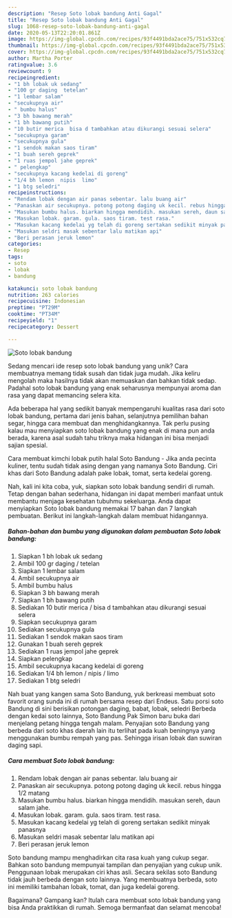 ```yaml
---
description: "Resep Soto lobak bandung Anti Gagal"
title: "Resep Soto lobak bandung Anti Gagal"
slug: 1068-resep-soto-lobak-bandung-anti-gagal
date: 2020-05-13T22:20:01.861Z
image: https://img-global.cpcdn.com/recipes/93f4491bda2ace75/751x532cq70/soto-lobak-bandung-foto-resep-utama.jpg
thumbnail: https://img-global.cpcdn.com/recipes/93f4491bda2ace75/751x532cq70/soto-lobak-bandung-foto-resep-utama.jpg
cover: https://img-global.cpcdn.com/recipes/93f4491bda2ace75/751x532cq70/soto-lobak-bandung-foto-resep-utama.jpg
author: Martha Porter
ratingvalue: 3.6
reviewcount: 9
recipeingredient:
- "1 bh lobak uk sedang"
- "100 gr daging  tetelan"
- "1 lembar salam"
- "secukupnya air"
- " bumbu halus"
- "3 bh bawang merah"
- "1 bh bawang putih"
- "10 butir merica  bisa d tambahkan atau dikurangi sesuai selera"
- "secukupnya garam"
- "secukupnya gula"
- "1 sendok makan saos tiram"
- "1 buah sereh geprek"
- "1 ruas jempol jahe geprek"
- " pelengkap"
- "secukupnya kacang kedelai di goreng"
- "1/4 bh lemon  nipis  limo"
- "1 btg seledri"
recipeinstructions:
- "Rendam lobak dengan air panas sebentar. lalu buang air"
- "Panaskan air secukupnya. potong potong daging uk kecil. rebus hingga 1/2 matang"
- "Masukan bumbu halus. biarkan hingga mendidih. masukan sereh, daun salam jahe."
- "Masukan lobak. garam. gula. saos tiram. test rasa."
- "Masukan kacang kedelai yg telah di goreng sertakan sedikit minyak panasnya"
- "Masukan seldri masak sebentar lalu matikan api"
- "Beri perasan jeruk lemon"
categories:
- Resep
tags:
- soto
- lobak
- bandung

katakunci: soto lobak bandung 
nutrition: 263 calories
recipecuisine: Indonesian
preptime: "PT29M"
cooktime: "PT34M"
recipeyield: "1"
recipecategory: Dessert

---
```



![Soto lobak bandung](https://img-global.cpcdn.com/recipes/93f4491bda2ace75/751x532cq70/soto-lobak-bandung-foto-resep-utama.jpg)

Sedang mencari ide resep soto lobak bandung yang unik? Cara membuatnya memang tidak susah dan tidak juga mudah. Jika keliru mengolah maka hasilnya tidak akan memuaskan dan bahkan tidak sedap. Padahal soto lobak bandung yang enak seharusnya mempunyai aroma dan rasa yang dapat memancing selera kita.

Ada beberapa hal yang sedikit banyak mempengaruhi kualitas rasa dari soto lobak bandung, pertama dari jenis bahan, selanjutnya pemilihan bahan segar, hingga cara membuat dan menghidangkannya. Tak perlu pusing kalau mau menyiapkan soto lobak bandung yang enak di mana pun anda berada, karena asal sudah tahu triknya maka hidangan ini bisa menjadi sajian spesial.

Cara membuat kimchi lobak putih halal Soto Bandung - Jika anda pecinta kuliner, tentu sudah tidak asing dengan yang namanya Soto Bandung. Ciri khas dari Soto Bandung adalah pake lobak, tomat, serta kedelai goreng.


Nah, kali ini kita coba, yuk, siapkan soto lobak bandung sendiri di rumah. Tetap dengan bahan sederhana, hidangan ini dapat memberi manfaat untuk membantu menjaga kesehatan tubuhmu sekeluarga. Anda dapat menyiapkan Soto lobak bandung memakai 17 bahan dan 7 langkah pembuatan. Berikut ini langkah-langkah dalam membuat hidangannya.

<!--inarticleads1-->

##### Bahan-bahan dan bumbu yang digunakan dalam pembuatan Soto lobak bandung:

1. Siapkan 1 bh lobak uk sedang
1. Ambil 100 gr daging / tetelan
1. Siapkan 1 lembar salam
1. Ambil secukupnya air
1. Ambil  bumbu halus
1. Siapkan 3 bh bawang merah
1. Siapkan 1 bh bawang putih
1. Sediakan 10 butir merica / bisa d tambahkan atau dikurangi sesuai selera
1. Siapkan secukupnya garam
1. Sediakan secukupnya gula
1. Sediakan 1 sendok makan saos tiram
1. Gunakan 1 buah sereh geprek
1. Sediakan 1 ruas jempol jahe geprek
1. Siapkan  pelengkap
1. Ambil secukupnya kacang kedelai di goreng
1. Sediakan 1/4 bh lemon / nipis / limo
1. Sediakan 1 btg seledri


Nah buat yang kangen sama Soto Bandung, yuk berkreasi membuat soto favorit orang sunda ini di rumah bersama resep dari Endeus. Satu porsi soto Bandung di sini berisikan potongan daging, babat, lobak, seledri Berbeda dengan kedai soto lainnya, Soto Bandung Pak Simon baru buka dari menjelang petang hingga tengah malam. Penyajian soto Bandung yang berbeda dari soto khas daerah lain itu terlihat pada kuah beningnya yang menggunakan bumbu rempah yang pas. Sehingga irisan lobak dan suwiran daging sapi. 

<!--inarticleads2-->

##### Cara membuat Soto lobak bandung:

1. Rendam lobak dengan air panas sebentar. lalu buang air
1. Panaskan air secukupnya. potong potong daging uk kecil. rebus hingga 1/2 matang
1. Masukan bumbu halus. biarkan hingga mendidih. masukan sereh, daun salam jahe.
1. Masukan lobak. garam. gula. saos tiram. test rasa.
1. Masukan kacang kedelai yg telah di goreng sertakan sedikit minyak panasnya
1. Masukan seldri masak sebentar lalu matikan api
1. Beri perasan jeruk lemon


Soto bandung mampu menghadirkan cita rasa kuah yang cukup segar. Bahkan soto bandung mempunyai tampilan dan penyajian yang cukup unik. Penggunaan lobak merupakan ciri khas asli. Secara sekilas soto Bandung tidak jauh berbeda dengan soto lainnya. Yang membuatnya berbeda, soto ini memiliki tambahan lobak, tomat, dan juga kedelai goreng. 

Bagaimana? Gampang kan? Itulah cara membuat soto lobak bandung yang bisa Anda praktikkan di rumah. Semoga bermanfaat dan selamat mencoba!
